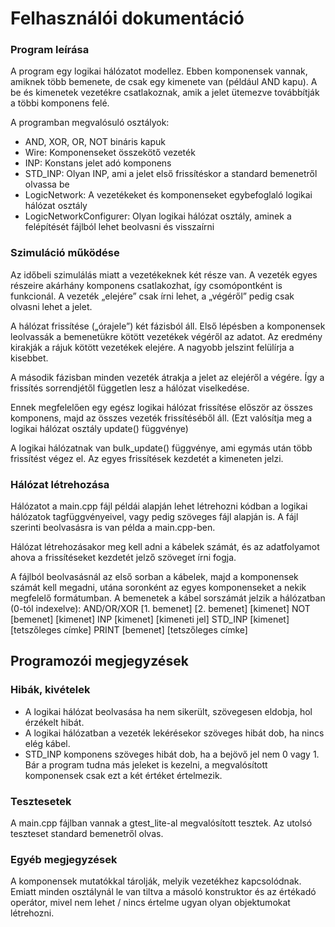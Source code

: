 # Felhasználói dokumentáció
### Program leírása
A program egy logikai hálózatot modellez. Ebben komponensek vannak, amiknek több bemenete, de csak egy kimenete van (például AND kapu). A be és kimenetek vezetékre csatlakoznak, amik a jelet ütemezve továbbítják a többi komponens felé.

A programban megvalósuló osztályok:
- AND, XOR, OR, NOT bináris kapuk
- Wire: Komponenseket összekötő vezeték 
- INP: Konstans jelet adó komponens
- STD_INP: Olyan INP, ami a jelet első frissítéskor a standard bemenetről olvassa be
- LogicNetwork: A vezetékeket és komponenseket egybefoglaló logikai hálózat osztály
- LogicNetworkConfigurer: Olyan logikai hálózat osztály, aminek a felépítését fájlból lehet beolvasni és visszaírni

### Szimuláció működése

Az időbeli szimulálás miatt a vezetékeknek két része van. A vezeték egyes részeire akárhány komponens csatlakozhat, így csomópontként is funkcionál. A vezeték „elejére” csak írni lehet, a „végéről” pedig csak olvasni lehet a jelet.

A hálózat frissítése („órajele”) két fázisból áll. Első lépésben a komponensek leolvassák a bemenetükre kötött vezetékek végéről az adatot. Az eredmény kirakják a rájuk kötött vezetékek elejére. A nagyobb jelszint felülírja a kisebbet.

A második fázisban minden vezeték átrakja a jelet az elejéről a végére. Így a frissítés sorrendjétől független lesz a hálózat viselkedése.

Ennek megfelelően egy egész logikai hálózat frissítése először az összes komponens, majd az összes vezeték frissítéséből áll. (Ezt valósítja meg a logikai hálózat osztály update() függvénye)

A logikai hálózatnak van bulk_update() függvénye, ami egymás után több frissítést végez el. Az egyes frissítések kezdetét a kimeneten jelzi.

### Hálózat létrehozása
Hálózatot a main.cpp fájl példái alapján lehet létrehozni kódban a logikai hálózatok tagfüggvényeivel, vagy pedig szöveges fájl alapján is. A fájl szerinti beolvasásra is van példa a main.cpp-ben.

Hálózat létrehozásakor meg kell adni a kábelek számát, és az adatfolyamot ahova a frissítéseket kezdetét jelző szöveget írni fogja.

A fájlból beolvasásnál az első sorban a kábelek, majd a komponensek számát kell megadni, utána soronként az egyes komponenseket a nekik megfelelő formátumban. A bemenetek a kábel sorszámát jelzik a hálózatban (0-tól indexelve):
AND/OR/XOR \[1. bemenet\] \[2. bemenet\] \[kimenet\]
NOT \[bemenet\] \[kimenet\]
INP \[kimenet\] \[kimeneti jel\]
STD_INP \[kimenet\] \[tetszőleges címke\]
PRINT \[bemenet\] \[tetszőleges címke\]

## Programozói megjegyzések
### Hibák, kivételek
- A logikai hálózat beolvasása ha nem sikerült, szövegesen eldobja, hol érzékelt hibát.
- A logikai hálózatban a vezeték lekérésekor szöveges hibát dob, ha nincs elég kábel.
- STD_INP komponens szöveges hibát dob, ha a bejövő jel nem 0 vagy 1. Bár a program tudna más jeleket is kezelni, a megvalósított komponensek csak ezt a két értéket értelmezik.

### Tesztesetek
A main.cpp fájlban vannak a gtest_lite-al megvalósított tesztek. Az utolsó teszteset standard bemenetről olvas.

### Egyéb megjegyzések
A komponensek mutatókkal tárolják, melyik vezetékhez kapcsolódnak. Emiatt minden osztálynál le van tiltva a másoló konstruktor és az értékadó operátor, mivel nem lehet / nincs értelme ugyan olyan objektumokat létrehozni.